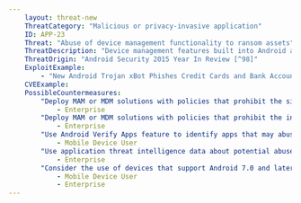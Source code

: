 ```yaml
---
    layout: threat-new
    ThreatCategory: "Malicious or privacy-invasive application"
    ID: APP-23
    Threat: "Abuse of device management functionality to ransom assets"
    ThreatDescription: "Device management features built into Android and iOS allow organizations to develop apps designed to enforce organizational mobile device security policies. Some policy options could be abused by a malicious app to block access to desired functionality (e.g. camera access) until a ransom is paid. Prior to Android 7.0, the Device Administrator role could forcefully set a device unlock code, which could be used to hold the entire device for ransom."
    ThreatOrigin: "Android Security 2015 Year In Review [^98]"
    ExploitExample:
        - "New Android Trojan xBot Phishes Credit Cards and Bank Accounts, Encrypts Devices for Ransom [^96]"
    CVEExample:
    PossibleCountermeasures:
        "Deploy MAM or MDM solutions with policies that prohibit the side-loading of apps, which may bypass security checks on the app.":
            - Enterprise
        "Deploy MAM or MDM solutions with policies that prohibit the installation of apps from 3rd party (unofficial) app stores.":
            - Enterprise
        "Use Android Verify Apps feature to identify apps that may abuse Administrator privileges.":
            - Mobile Device User
        "Use application threat intelligence data about potential abuse of Administrator privileges associated with apps installed on COPE or BYOD devices":
            - Enterprise
        "Consider the use of devices that support Android 7.0 and later and ensuring a PIN is set. Starting in 7.0, device administrator apps can no longer change the device PIN/password when one is already set, as described in https://developer.android.com/preview/behavior-changes.html and at 44:20 of https://www.youtube.com/watch?v=XZzLjllizYs":
            - Mobile Device User
            - Enterprise
---
```

